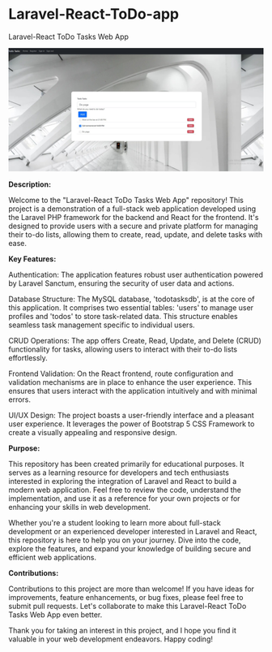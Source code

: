 # Laravel-React-ToDo-app
Laravel-React ToDo Tasks Web App

![Example Screenshot](todo-app-screenshot.jpg)

**Description:**

Welcome to the "Laravel-React ToDo Tasks Web App" repository! This project is a demonstration of a full-stack web application developed using the Laravel PHP framework for the backend and React for the frontend. It's designed to provide users with a secure and private platform for managing their to-do lists, allowing them to create, read, update, and delete tasks with ease.

**Key Features:**

Authentication: The application features robust user authentication powered by Laravel Sanctum, ensuring the security of user data and actions.

Database Structure: The MySQL database, 'todotasksdb', is at the core of this application. It comprises two essential tables: 'users' to manage user profiles and 'todos' to store task-related data. This structure enables seamless task management specific to individual users.

CRUD Operations: The app offers Create, Read, Update, and Delete (CRUD) functionality for tasks, allowing users to interact with their to-do lists effortlessly.

Frontend Validation: On the React frontend, route configuration and validation mechanisms are in place to enhance the user experience. This ensures that users interact with the application intuitively and with minimal errors.

UI/UX Design: The project boasts a user-friendly interface and a pleasant user experience. It leverages the power of Bootstrap 5 CSS Framework to create a visually appealing and responsive design.

**Purpose:**

This repository has been created primarily for educational purposes. It serves as a learning resource for developers and tech enthusiasts interested in exploring the integration of Laravel and React to build a modern web application. Feel free to review the code, understand the implementation, and use it as a reference for your own projects or for enhancing your skills in web development.

Whether you're a student looking to learn more about full-stack development or an experienced developer interested in Laravel and React, this repository is here to help you on your journey. Dive into the code, explore the features, and expand your knowledge of building secure and efficient web applications.

**Contributions:**

Contributions to this project are more than welcome! If you have ideas for improvements, feature enhancements, or bug fixes, please feel free to submit pull requests. Let's collaborate to make this Laravel-React ToDo Tasks Web App even better.

Thank you for taking an interest in this project, and I hope you find it valuable in your web development endeavors. Happy coding!
